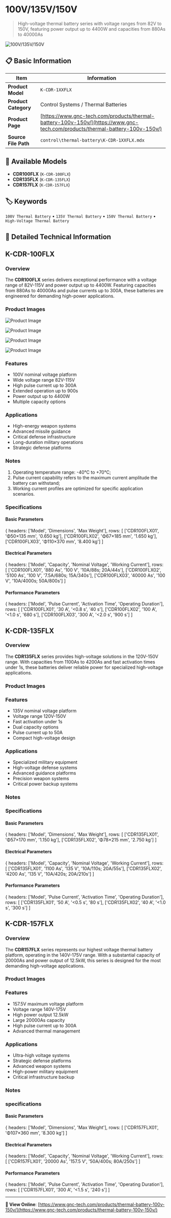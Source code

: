 # 100V/135V/150V

> High-voltage thermal battery series with voltage ranges from 82V to 150V, featuring power output up to 4400W and capacities from 880As to 40000As

![100V/135V/150V](https://www.gnc-tech.com/images/products/control/thermal-battery/K-CDR-1XXFLX/K-CDR-1XXFLX.webp)

## 📋 Basic Information

| Item | Information |
|------|------|
| **Product Model** | `K-CDR-1XXFLX` |
| **Product Category** | Control Systems / Thermal Batteries |
| **Product Page** | [https://www.gnc-tech.com/products/thermal-battery-100v-150v/](https://www.gnc-tech.com/products/thermal-battery-100v-150v/) |
| **Source File Path** | `control\thermal-battery\K-CDR-1XXFLX.mdx` |

## 🔧 Available Models

- **CDR100FLX** (`K-CDR-100FLX`)
- **CDR135FLX** (`K-CDR-135FLX`)
- **CDR157FLX** (`K-CDR-157FLX`)

## 🏷️ Keywords

`100V Thermal Battery` • `135V Thermal Battery` • `150V Thermal Battery` • `High-Voltage Thermal Battery`

## 📖 Detailed Technical Information

## K-CDR-100FLX

### Overview

The **CDR100FLX** series delivers exceptional performance with a voltage range of 82V-115V and power output up to 4400W. Featuring capacities from 880As to 40000As and pulse currents up to 300A, these batteries are engineered for demanding high-power applications.

### Product Images

![Product Image](https://www.gnc-tech.com/products/control/thermal-battery/K-CDR-1XXFLX/K-CDR-1XXFLX-Slide-01.webp)

![Product Image](https://www.gnc-tech.com/products/control/thermal-battery/K-CDR-1XXFLX/K-CDR-1XXFLX-Slide-02.webp)

![Product Image](https://www.gnc-tech.com/products/control/thermal-battery/K-CDR-1XXFLX/K-CDR-1XXFLX-Slide-03.webp)

![Product Image](https://www.gnc-tech.com/products/control/thermal-battery/K-CDR-1XXFLX/K-CDR-1XXFLX-Slide-04.webp)

### Features

- 100V nominal voltage platform
- Wide voltage range 82V-115V
- High pulse current up to 300A
- Extended operation up to 900s
- Power output up to 4400W
- Multiple capacity options

### Applications

- High-energy weapon systems
- Advanced missile guidance
- Critical defense infrastructure
- Long-duration military operations
- Strategic defense platforms

### Notes

1. Operating temperature range: -40°C to +70°C;
2. Pulse current capability refers to the maximum current amplitude the battery can withstand;
3. Working current profiles are optimized for specific application scenarios.

### Specifications

#### Basic Parameters
  
{
headers: ['Model', 'Dimensions', 'Max Weight'],
rows: [
  ['CDR100FLX01', 'Φ50×135 mm', '0.650 kg'],
  ['CDR100FLX02', 'Φ67×185 mm', '1.650 kg'],
  ['CDR100FLX03', 'Φ110×370 mm', '8.400 kg']
]

#### Electrical Parameters
  
{
headers: ['Model', 'Capacity', 'Nominal Voltage', 'Working Current'],
rows: [
  ['CDR100FLX01', '880 As', '100 V', '10A/88s; 20A/44s'],
  ['CDR100FLX02', '5100 As', '100 V', '7.5A/680s; 15A/340s'],
  ['CDR100FLX03', '40000 As', '100 V', '10A/4000s; 50A/800s']
]

#### Performance Parameters
  
{
headers: ['Model', 'Pulse Current', 'Activation Time', 'Operating Duration'],
rows: [
  ['CDR100FLX01', '30 A', '<0.8 s', '40 s'],
  ['CDR100FLX02', '100 A', '<1.0 s', '680 s'],
  ['CDR100FLX03', '300 A', '<2.0 s', '900 s']
]

    
  

## K-CDR-135FLX

### Overview

The **CDR135FLX** series provides high-voltage solutions in the 120V-150V range. With capacities from 1100As to 4200As and fast activation times under 1s, these batteries deliver reliable power for specialized high-voltage applications.

### Product Images

### Features

- 135V nominal voltage platform
- Voltage range 120V-150V
- Fast activation under 1s
- Dual capacity options
- Pulse current up to 50A
- Compact high-voltage design

### Applications

- Specialized military equipment
- High-voltage defense systems
- Advanced guidance platforms
- Precision weapon systems
- Critical power backup systems

### Notes

### Specifications

#### Basic Parameters
  
{
headers: ['Model', 'Dimensions', 'Max Weight'],
rows: [
  ['CDR135FLX01', 'Φ57×170 mm', '1.150 kg'],
  ['CDR135FLX02', 'Φ78×215 mm', '2.750 kg']
]

#### Electrical Parameters
  
{
headers: ['Model', 'Capacity', 'Nominal Voltage', 'Working Current'],
rows: [
  ['CDR135FLX01', '1100 As', '135 V', '10A/110s; 20A/55s'],
  ['CDR135FLX02', '4200 As', '135 V', '10A/420s; 20A/210s']
]

#### Performance Parameters
  
{
headers: ['Model', 'Pulse Current', 'Activation Time', 'Operating Duration'],
rows: [
  ['CDR135FLX01', '50 A', '<0.5 s', '80 s'],
  ['CDR135FLX02', '40 A', '<1.0 s', '300 s']
]

    
  

## K-CDR-157FLX

### Overview

The **CDR157FLX** series represents our highest voltage thermal battery platform, operating in the 140V-175V range. With a substantial capacity of 20000As and power output of 12.5kW, this series is designed for the most demanding high-voltage applications.

### Product Images

### Features

- 157.5V maximum voltage platform
- Voltage range 140V-175V
- High power output 12.5kW
- Large 20000As capacity
- High pulse current up to 300A
- Advanced thermal management

### Applications

- Ultra-high voltage systems
- Strategic defense platforms
- Advanced weapon systems
- High-power military equipment
- Critical infrastructure backup

### Notes

### specifications

#### Basic Parameters
  
{
headers: ['Model', 'Dimensions', 'Max Weight'],
rows: [
  ['CDR157FLX01', 'Φ107×360 mm', '8.300 kg']
]

#### Electrical Parameters
  
{
headers: ['Model', 'Capacity', 'Nominal Voltage', 'Working Current'],
rows: [
  ['CDR157FLX01', '20000 As', '157.5 V', '50A/400s; 80A/250s']
]

#### Performance Parameters
  
{
headers: ['Model', 'Pulse Current', 'Activation Time', 'Operating Duration'],
rows: [
  ['CDR157FLX01', '300 A', '<1.5 s', '240 s']
]

    
  

---

**🔗 View Online**: [https://www.gnc-tech.com/products/thermal-battery-100v-150v/](https://www.gnc-tech.com/products/thermal-battery-100v-150v/)
